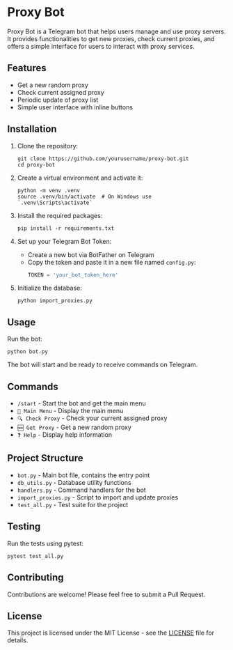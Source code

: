 # Proxy Bot

Proxy Bot is a Telegram bot that helps users manage and use proxy servers. It provides functionalities to get new proxies, check current proxies, and offers a simple interface for users to interact with proxy services.

## Features

- Get a new random proxy
- Check current assigned proxy
- Periodic update of proxy list
- Simple user interface with inline buttons

## Installation

1. Clone the repository:
   ```
   git clone https://github.com/yourusername/proxy-bot.git
   cd proxy-bot
   ```

2. Create a virtual environment and activate it:
   ```
   python -m venv .venv
   source .venv/bin/activate  # On Windows use `.venv\Scripts\activate`
   ```

3. Install the required packages:
   ```
   pip install -r requirements.txt
   ```

4. Set up your Telegram Bot Token:
   - Create a new bot via BotFather on Telegram
   - Copy the token and paste it in a new file named `config.py`:
     ```python
     TOKEN = 'your_bot_token_here'
     ```

5. Initialize the database:
   ```
   python import_proxies.py
   ```

## Usage

Run the bot:
```
python bot.py
```

The bot will start and be ready to receive commands on Telegram.

## Commands

- `/start` - Start the bot and get the main menu
- `📜 Main Menu` - Display the main menu
- `🔍 Check Proxy` - Check your current assigned proxy
- `🆕 Get Proxy` - Get a new random proxy
- `❓ Help` - Display help information

## Project Structure

- `bot.py` - Main bot file, contains the entry point
- `db_utils.py` - Database utility functions
- `handlers.py` - Command handlers for the bot
- `import_proxies.py` - Script to import and update proxies
- `test_all.py` - Test suite for the project

## Testing

Run the tests using pytest:
```
pytest test_all.py
```

## Contributing

Contributions are welcome! Please feel free to submit a Pull Request.

## License

This project is licensed under the MIT License - see the [LICENSE](LICENSE) file for details.
